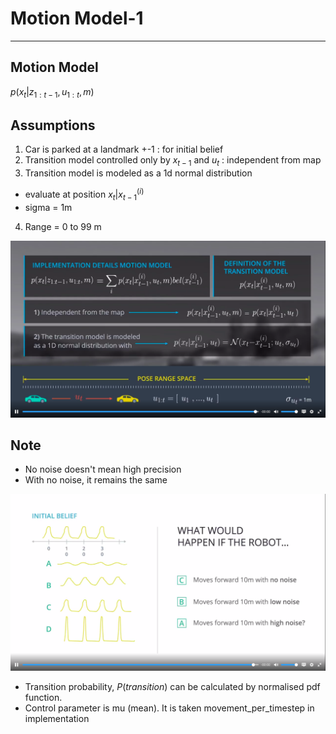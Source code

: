 # Motion Model-1

---

## Motion Model
$p(x_t|z_{1:t-1}, u_{1:t}, m)$

## Assumptions
1. Car is parked at a landmark +-1 : for initial belief
2. Transition model controlled only by $x_{t-1}$ and $u_t$ : independent from map
3. Transition model is modeled as a 1d normal distribution
  - evaluate at position $x_t|x_{t-1}^{(i)}$
  - sigma = 1m
4. Range = 0 to 99 m

![](Screenshots/6.png)

## Note
- No noise doesn't mean high precision
- With no noise, it remains the same

![](Screenshots/7.png)

- Transition probability, $P(transition)$ can be calculated by normalised pdf function.
- Control parameter is mu (mean). It is taken movement_per_timestep in implementation
